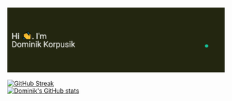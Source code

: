 <!--
**DominikKorpusik/DominikKorpusik** is a ✨ _special_ ✨ repository because its `README.md` (this file) appears on your GitHub profile.

Here are some ideas to get you started:

- 🔭 I’m currently working on ...
- 🌱 I’m currently learning ...
- 👯 I’m looking to collaborate on ...
- 🤔 I’m looking for help with ...
- 💬 Ask me about ...
- 📫 How to reach me: dominik.korpusik@gmail.com
- 😄 Pronouns: ...
- ⚡ Fun fact: ...
-->

[![MasterHead](./banner.png)](https://github.com/DominikKorpusik)

[![GitHub Streak](http://github-readme-streak-stats.herokuapp.com?user=DominikKorpusik&theme=monokai&hide_border=true)](https://git.io/streak-stats)
<br>
[![Dominik's GitHub stats](https://github-readme-stats.vercel.app/api?username=DominikKorpusik&hide=issues,contribs&theme=monokai&show_icons=true)](https://github.com/DominikKorpusik/github-readme-stats)
